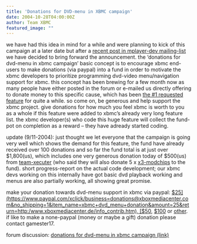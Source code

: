 ```yaml
---
title: 'Donations for DVD-menu in XBMC campaign'
date: 2004-10-28T04:00:00Z
author: Team XBMC
featured_image: ""
---
```

we have had this idea in mind for a while and were planning to kick of this campaign at a later date but after a [recent post in mplayer-dev mailing-list](http://mplayerhq.hu/pipermail/mplayer-dev-eng/2004-october/030802.html) we have decided to bring forward the announcement. the ‘donations for dvd-menu in xbmc campaign’ basic concept is to encourage xbmc end-users to make donations (via paypal) into a fund in order to motivate the xbmc developers to prioritize programming dvd-video menu/navigation support for xbmc. this concept has been brewing for a few month now as many people have either posted in the forum or e-mailed us directly offering to donate money to this specific cause, which has been [the #1 requested feature](http://www.xboxmediaplayer.de/cgi-bin/forums/ikonboard.pl?act=st;f=4;t=389) for quite a while. so come on, be generous and help support the xbmc project. give donations for how much you feel xbmc is worth to you as a whole if this feature were added to xbmc’s already very long feature list. the xbmc developer(s) who code this huge feature will collect the fund-pot on completion as a reward – they have adready started coding.

 update (9/11-2004): just thought we let everyone that the campaign is going very well which shows the demand for this feature, the fund have already received over 100 donations and so far the fund total is at just over $1,800(us), which includes one very generous donation today of $500(us) from [team-xecuter](http://www.teamxecuter.com) (who said they will also donate 5 x [x3-modchips](http://www.teamxecuter.com) to the fund). short progress-report on the actual code development; our xbmc devs working on this internally have got basic dvd playback working and menus are also partially working, all showing great promise.

 make your donation towards dvd-menu support in xbmc via paypal: [$25](https://www.paypal.com/xclick/business=donations@xboxmediacenter.com&no_shipping=1&item_name=xbmc+dvd_menu+donation&amount=25&return=http:/www.xboxmediacenter.de/info_contrib.htm), [$50](https://www.paypal.com/xclick/business=donations@xboxmediacenter.com&no_shipping=1&item_name=xbmc+dvd_menu+donation&amount=50&return=http:/www.xboxmediacenter.de/info_contrib.htm), [$100](https://www.paypal.com/xclick/business=donations@xboxmediacenter.com&no_shipping=1&item_name=xbmc+dvd_menu+donation&amount=100&return=http:/www.xboxmediacenter.de/info_contrib.htm) or [other](https://www.paypal.com/xclick/business=donations@xboxmediacenter.com&no_shipping=1&item_name=xbmc+dvd_menu+donation&return=http:/www.xboxmediacenter.de/info_contrib.htm).  
 if like to make a none-paypal (money or maybe a gift) donation please contact gamester17.

 forum discussion: [donations for dvd-menu in xbmc campaign (link)](http://www.xboxmediaplayer.de/cgi-bin/forums/ikonboard.pl?act=st;f=1;t=7410)

 